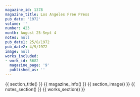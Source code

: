 ```yaml
---
magazine_id: 1378
magazine_title: Los Angeles Free Press
pub_date: '1972'
volume: ''
number: 423
month: August 25-Sept 4
notes: null
pub_date1: 25/8/1972
pub_date2: 4/9/1972
image: null
works_included:
- work_id: 5682
  magazine_page: '9'
  published_as: ''
---
```


{{ section_title() }}
{{ magazine_info() }}
{{ section_image() }}
{{ notes_section() }}
{{ works_section() }}
